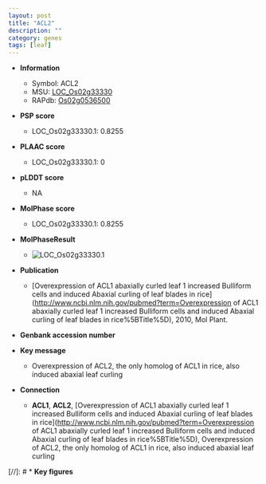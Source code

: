 ```yaml
---
layout: post
title: "ACL2"
description: ""
category: genes
tags: [leaf]
---
```


* **Information**  
    + Symbol: ACL2  
    + MSU: [LOC_Os02g33330](http://rice.plantbiology.msu.edu/cgi-bin/ORF_infopage.cgi?orf=LOC_Os02g33330)  
    + RAPdb: [Os02g0536500](http://rapdb.dna.affrc.go.jp/viewer/gbrowse_details/irgsp1?name=Os02g0536500)  

* **PSP score**  
    + LOC_Os02g33330.1: 0.8255 

* **PLAAC score**  
    + LOC_Os02g33330.1: 0 

* **pLDDT score**
    + NA


* **MolPhase score**
    + LOC_Os02g33330.1: 0.8255

* **MolPhaseResult**
    + ![LOC_Os02g33330.1](https://ricepsp.github.io/pictures/LOC_Os02g/LOC_Os02g33330.1.png)

* **Publication**  
    + [Overexpression of ACL1 abaxially curled leaf 1 increased Bulliform cells and induced Abaxial curling of leaf blades in rice](http://www.ncbi.nlm.nih.gov/pubmed?term=Overexpression of ACL1 abaxially curled leaf 1 increased Bulliform cells and induced Abaxial curling of leaf blades in rice%5BTitle%5D), 2010, Mol Plant.

* **Genbank accession number**  

* **Key message**  
    + Overexpression of ACL2, the only homolog of ACL1 in rice, also induced abaxial leaf curling

* **Connection**  
    + __ACL1__, __ACL2__, [Overexpression of ACL1 abaxially curled leaf 1 increased Bulliform cells and induced Abaxial curling of leaf blades in rice](http://www.ncbi.nlm.nih.gov/pubmed?term=Overexpression of ACL1 abaxially curled leaf 1 increased Bulliform cells and induced Abaxial curling of leaf blades in rice%5BTitle%5D), Overexpression of ACL2, the only homolog of ACL1 in rice, also induced abaxial leaf curling

[//]: # * **Key figures**  


